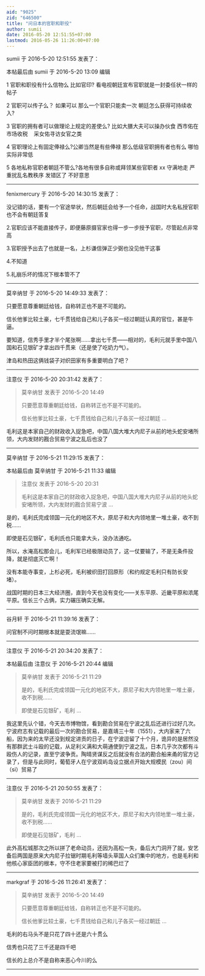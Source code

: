 ```yaml
---
aid: "9025"
zid: "646500"
title: "问日本的官职和职役"
author: sumii
date: 2016-05-20 12:51:55+07:00
lastmod: 2016-05-26 11:26:00+07:00
---
```


sumii 于 2016-5-20 12:51:55 发表了：

本帖最后由 sumii 于 2016-5-20 13:09 编辑

1 官职和职役有什么信物么 比如官印? 看电视朝廷宣布官职就是一封委任状一样的帖子

2 官职可以传子么？ 如果可以 那么一个官职只能卖一次 朝廷怎么获得可持续收入?

3 官职的拥有者可以做理论上规定的差使么? 比如大膳大夫可以操办伙食 西市佑在市场收税    采女佑寻访女官之类

4 官职理论上有固定俸禄么?公卿当然是有些俸禄 那么低级官职拥有者也有么 哪怕实际非常低

5 各地私称官职者朝廷不管么?各地有很多自称或拜领某些官职者 xx 守满地走 严重扰乱名教秩序 发错区了 不好意思

---

fenixmercury 于 2016-5-20 14:30:15 发表了：

没记错的话，要有一个官途举状，然后朝廷会给予一个任命，战国时大名私授官职也不会有朝廷答复

2.官职应该不能直接传子，即便藤原摄官家也得一步一步授予官职，尽管起点非常高

3.官职授予出去了也就是一名，上杉谦信弹正少弼也没见他干这事

4.不知道

5.礼崩乐坏的情况下根本管不了

---

莫辛纳甘 于 2016-5-20 14:49:33 发表了：

只要愿意尊重朝廷给钱，自称转正也不是不可能的。

信长他爹比较土豪，七千贯钱给自己和儿子各买一经过朝廷认真的官位，甚是牛逼。

要知道，信秀手里才半个尾张啊……拿出七千贯——相对的，毛利元就手里中国八国和石见银矿才拿出四千贯来（还是使了吃奶力气）。

津岛和热田这俩钱袋子对织田家有多重要明白了吧？

---

注意仪 于 2016-5-20 20:31:42 发表了：

> 莫辛纳甘 发表于 2016-5-20 14:49
>
> 只要愿意尊重朝廷给钱，自称转正也不是不可能的。
>
> 信长他爹比较土豪，七千贯钱给自己和儿子各买一经过朝廷 ...

毛利这是本家自己的财政收入捉急吧，中国八国大堆大内尼子从前的地头蛇安堵所领，大内发财的戡合贸易宁波之乱后也没了

---

莫辛纳甘 于 2016-5-21 11:29:15 发表了：

本帖最后由 莫辛纳甘 于 2016-5-21 11:33 编辑

> 注意仪 发表于 2016-5-20 20:31
>
> 毛利这是本家自己的财政收入捉急吧，中国八国大堆大内尼子从前的地头蛇安堵所领，大内发财的戡合贸易宁波 ...

是的，毛利氏完成领国一元化的地区不大，原尼子和大内领地里一堆土豪，收不到税……

即使是石见银矿，毛利氏也只能拿大头，没办法通吃。

所以，水淹高松那会儿，毛利军已经极限动员了，这一仗要输了，不是无条件投降，就是彻底灭亡啊！

没有本能寺事变，上杉必死，毛利被织田打回原形（和约规定毛利只有防长安堵）。

战国时期的日本三大经济圈，直到今天也没有变化——关东平原、近畿平原和浓尾平原。信长三个占俩，实力碾压确实无解。

---

谷月轩 于 2016-5-21 11:39:16 发表了：

问官制不问时期根本就是耍流氓嘛……

---

注意仪 于 2016-5-21 20:34:20 发表了：

本帖最后由 注意仪 于 2016-5-21 20:44 编辑

> 莫辛纳甘 发表于 2016-5-21 11:29
>
> 是的，毛利氏完成领国一元化的地区不大，原尼子和大内领地里一堆土豪，收不到税……
>
> 即使是石见银矿，毛利 ...

我这里先认个错，今天去市博物馆，看到勘合贸易在宁波之乱后还进行过好几次。宁波府志有记载的最后一次的勘合贸易，是嘉靖三十年（1551），大内家来了六船，因为来的太早还没到规定进贡的日子，在宁波逗留了十个月，诡异的是居然没有那群武士斗殴的记载，从足利义满和大萌通使到宁波之乱，日本几乎次次都有斗殴伤人的记录，直至宁波争贡。陶晴贤谋反之后就没有合法的勘合船来甬的官方记录了，但是与此同时，葡萄牙人在宁波双屿岛设立据点开始大规模民（zou）间（si）贸易了

---

注意仪 于 2016-5-21 20:50:55 发表了：

> 莫辛纳甘 发表于 2016-5-21 11:29
>
> 是的，毛利氏完成领国一元化的地区不大，原尼子和大内领地里一堆土豪，收不到税……
>
> 即使是石见银矿，毛利 ...

此外高松城那次之所以拼了老命动员，还因为高松一失，备后大门洞开了就，安艺备后两国是原来大内尼子拉锯时期毛利等墙头草国人众们集中的地方，也是毛利和他核心家臣团的根本，守不住老家要被打的稀巴烂了

---

markgraf 于 2016-5-26 11:26:41 发表了：

> 莫辛纳甘 发表于 2016-5-20 14:49
>
> 只要愿意尊重朝廷给钱，自称转正也不是不可能的。
>
> 信长他爹比较土豪，七千贯钱给自己和儿子各买一经过朝廷 ...

毛利的右马头不是只花了四十还是六十贯么

信秀也只花了三千还是四千吧

信长的上总介不是自称来恶心今川的么

---
